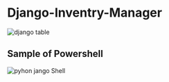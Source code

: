 # Django-Inventry-Manager




![django table](https://user-images.githubusercontent.com/59916393/90982706-82240b00-e586-11ea-94da-b2d4e87128ba.JPG)






## Sample of Powershell




![pyhon jango Shell](https://user-images.githubusercontent.com/59916393/90982829-9ae0f080-e587-11ea-8a64-2a7e843d5620.JPG)

